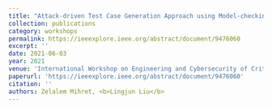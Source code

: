 ```yaml
---
title: "Attack-driven Test Case Generation Approach using Model-checking Technique for Collaborating Systems"
collection: publications
category: workshops
permalink: https://ieeexplore.ieee.org/abstract/document/9476060
excerpt: ''
date: 2021-06-03
year: 2021
venue: 'International Workshop on Engineering and Cybersecurity of Critical Systems (EnCyCriS)'
paperurl: 'https://ieeexplore.ieee.org/abstract/document/9476060'
citation: ''
authors: Zelalem Mihret, <b>Lingjun Liu</b>
---
```

